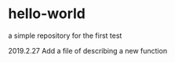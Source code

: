 # hello-world
a simple repository for the first test

2019.2.27 Add a file of describing a new function
